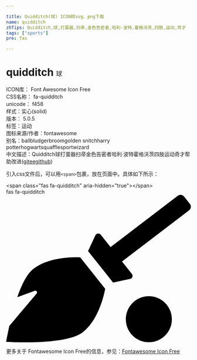 ```yaml
---

title: Quidditch(球) ICON转svg、png下载
name: quidditch
zhTips: Quidditch,球,打蛋器,扫帚,金色告密者,哈利·波特,霍格沃茨,四肢,运动,奇才
tags: ["sports"]
pre: fas

---
```


# quidditch  <small style="font-size: 60%;font-weight: 100">球</small>


<div class="detail-page">
<p>
<span>
ICON库：
<span class="badge-secondary badge">Font Awesome Icon Free</span> 
</span>
<br/>
<span>
CSS名称：
<span class="badge-secondary badge">fa-quidditch</span> 
</span>
<br/>
<span>
unicode：
<span class="badge-secondary badge">f458</span> 
<copy-btn content='f458' btn-title=""></copy-btn>
<copy-btn :content='String.fromCodePoint(parseInt("f458", 16))' btn-title="复制U"></copy-btn>
</span><br/><span>样式：<span class="badge-light badge">实心(solid)</span></span>
<br/>
<span>
版本：
<span class="badge-secondary badge">5.0.5</span> 
</span><br/><span>标签：<span class="badge-light badge"><router-link to="/tags/sports.html">运动</router-link></span></span>
<br/>
<span>图标来源/作者：<span class="badge-light badge">fontawesome</span></span> 
<br/>
<span>别名：<span class="badge-light badge">ball</span><span class="badge-light badge">bludger</span><span class="badge-light badge">broom</span><span class="badge-light badge">golden snitch</span><span class="badge-light badge">harry potter</span><span class="badge-light badge">hogwarts</span><span class="badge-light badge">quaffle</span><span class="badge-light badge">sport</span><span class="badge-light badge">wizard</span></span><br/><span class="zh-detail">中文描述：<span class="badge-primary badge">Quidditch</span><span class="badge-primary badge">球</span><span class="badge-primary badge">打蛋器</span><span class="badge-primary badge">扫帚</span><span class="badge-primary badge">金色告密者</span><span class="badge-primary badge">哈利·波特</span><span class="badge-primary badge">霍格沃茨</span><span class="badge-primary badge">四肢</span><span class="badge-primary badge">运动</span><span class="badge-primary badge">奇才</span><span class="help-link"><span>帮助改进</span>(<a href="https://gitee.com/liuwave/icon-helper/edit/master/json/fontawesome/solid/quidditch.json" target="_blank" rel="noopener noreferrer">gitee</a><a href="https://github.com/liuwave/icon-helper/edit/master/json/fontawesome/solid/quidditch.json" target="_blank" rel="noopener noreferrer">github</a></span>)</span><br/>
</p>
</div>
<div class="alert alert-dark">
  <i class="fas fa-quidditch fa-xs"></i>
  <i class="fas fa-quidditch fa-sm"></i>
  <i class="fas fa-quidditch fa-lg"></i>
  <i class="fas fa-quidditch fa-2x"></i>
  <i class="fas fa-quidditch fa-3x"></i>
  <i class="fas fa-quidditch fa-5x"></i>
  <i class="fas fa-quidditch fa-7x"></i>
</div>
<div>
  <p>引入css文件后，可以用<code>&lt;span&gt;</code>包裹，放在页面中。具体如下所示：    
  </p>
  <div class="alert alert-primary" style="font-size: 14px">
    &lt;span class="fas fa-quidditch" aria-hidden="true"&gt;&lt;/span&gt;
    <copy-btn content='<span class="fas fa-quidditch" aria-hidden="true"></span>'></copy-btn>
  </div>
  <div class="alert alert-secondary">
    <i class="fas fa-quidditch"
    style="font-size: 24px"
    aria-hidden="true"></i> fas fa-quidditch
    <copy-btn content="fas fa-quidditch" btn-title="复制图标名称"></copy-btn>
  </div>
</div>
<div id="svg" class="svg-wrap">
<svg xmlns="http://www.w3.org/2000/svg" viewBox="0 0 640 512"><path d="M256.5 216.8L343.2 326s-16.6 102.4-76.6 150.1C206.7 523.8 0 510.2 0 510.2s3.8-23.1 11-55.4l94.6-112.2c4-4.7-.9-11.6-6.6-9.5l-60.4 22.1c14.4-41.7 32.7-80 54.6-97.5 59.9-47.8 163.3-40.9 163.3-40.9zm238 135c-44 0-79.8 35.8-79.8 79.9 0 44.1 35.7 79.9 79.8 79.9 44.1 0 79.8-35.8 79.8-79.9 0-44.2-35.8-79.9-79.8-79.9zM636.5 31L616.7 6c-5.5-6.9-15.5-8-22.4-2.6L361.8 181.3l-34.1-43c-5.1-6.4-15.1-5.2-18.6 2.2l-25.3 54.6 86.7 109.2 58.8-12.4c8-1.7 11.4-11.2 6.3-17.6l-34.1-42.9L634 53.5c6.9-5.5 8-15.6 2.5-22.5z"/></svg>
</div>
<detail full-name='fa-quidditch'></detail>
    
<div><p>更多关于  Fontawesome Icon Free的信息，参见：<a target="_blank" href="https://iconhelper.cn/fontawesome.html">Fontawesome Icon Free</a>
</p></div>
